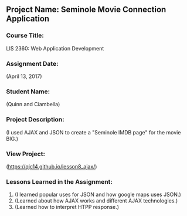 ## Project Name:  Seminole Movie Connection Application

### Course Title:
LIS 2360:  Web Application Development

### Assignment Date:  
(April 13, 2017)

### Student Name:  
(Quinn and Ciambella)

### Project Description:
(I used AJAX and JSON to create a "Seminole IMDB page" for the movie BIG.)

### View Project:
(https://qjc14.github.io/lesson8_ajax/)

### Lessons Learned in the Assignment:
1. (I learned popular uses for JSON and how google maps uses JSON.)
2. (Learned about how AJAX works and different AJAX technologies.)
3. (Learned how to interpret HTPP response.)

